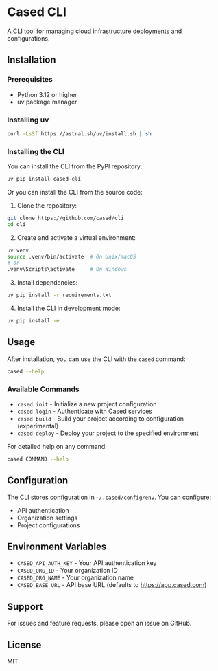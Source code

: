 # Cased CLI

A CLI tool for managing cloud infrastructure deployments and configurations.

## Installation

### Prerequisites

- Python 3.12 or higher
- uv package manager

### Installing uv

```bash
curl -LsSf https://astral.sh/uv/install.sh | sh
```

### Installing the CLI

You can install the CLI from the PyPI repository:

```bash
uv pip install cased-cli
```

Or you can install the CLI from the source code:

1. Clone the repository:
```bash
git clone https://github.com/cased/cli
cd cli
```

2. Create and activate a virtual environment:
```bash
uv venv
source .venv/bin/activate  # On Unix/macOS
# or
.venv\Scripts\activate     # On Windows
```

3. Install dependencies:
```bash
uv pip install -r requirements.txt
```

4. Install the CLI in development mode:
```bash
uv pip install -e .
```

## Usage

After installation, you can use the CLI with the `cased` command:

```bash
cased --help
```

### Available Commands

- `cased init` - Initialize a new project configuration
- `cased login` - Authenticate with Cased services
- `cased build` - Build your project according to configuration (experimental)
- `cased deploy` - Deploy your project to the specified environment

For detailed help on any command:
```bash
cased COMMAND --help
```

## Configuration

The CLI stores configuration in `~/.cased/config/env`. You can configure:

- API authentication
- Organization settings
- Project configurations

## Environment Variables

- `CASED_API_AUTH_KEY` - Your API authentication key
- `CASED_ORG_ID` - Your organization ID
- `CASED_ORG_NAME` - Your organization name
- `CASED_BASE_URL` - API base URL (defaults to https://app.cased.com)

## Support

For issues and feature requests, please open an issue on GitHub.

## License

MIT

